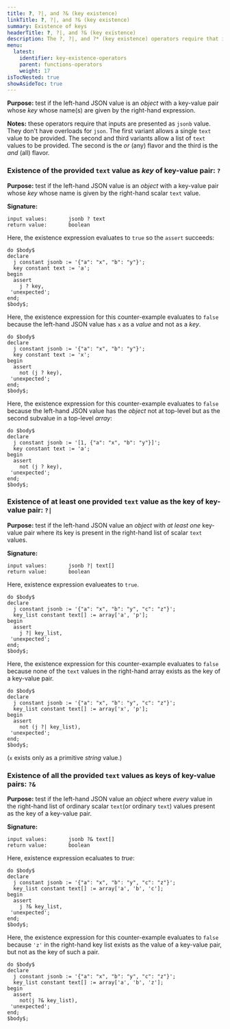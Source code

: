 ```yaml
---
title: ?, ?|, and ?& (key existence)
linkTitle: ?, ?|, and ?& (key existence)
summary: Existence of keys
headerTitle: ?, ?|, and ?& (key existence)
description: The ?, ?|, and ?* (key existence) operators require that inputs are presented as jsonb value. They don't have overloads for json.
menu:
  latest:
    identifier: key-existence-operators
    parent: functions-operators
    weight: 17
isTocNested: true
showAsideToc: true
---
```


**Purpose:** test if the left-hand JSON value is an _object_ with a key-value pair whose _key_ whose name(s) are  given by the right-hand expression.

**Notes:** these operators require that inputs are presented as `jsonb` value. They don't have overloads for `json`. The first variant allows a single `text` value to be provided. The second and third variants allow a list of `text` values to be provided. The second is the _or_ (any) flavor and the third is the _and_ (all) flavor.

### Existence of the provided `text` value as _key_ of key-value pair: `?`

**Purpose:** test if the left-hand JSON value is an _object_ with a key-value pair whose _key_ whose name is given by the right-hand  scalar `text` value.

**Signature:**
```
input values:       jsonb ? text
return value:       boolean
```

Here, the existence expression evaluates to `true` so the  `assert` succeeds:

```postgresql
do $body$
declare
  j constant jsonb := '{"a": "x", "b": "y"}';
  key constant text := 'a';
begin
  assert
    j ? key,
 'unexpected';
end;
$body$;
```

Here, the existence expression for this counter-example evaluates to `false` because the left-hand JSON value has `x` as a _value_ and not as a _key_.

````postgresql
do $body$
declare
  j constant jsonb := '{"a": "x", "b": "y"}';
  key constant text := 'x';
begin
  assert
    not (j ? key),
 'unexpected';
end;
$body$;
````

Here, the existence expression for this counter-example evaluates to `false` because the left-hand JSON value has the _object_ not at top-level but as the second subvalue in a top-level _array_:

````postgresql
do $body$
declare
  j constant jsonb := '[1, {"a": "x", "b": "y"}]';
  key constant text := 'a';
begin
  assert
    not (j ? key),
 'unexpected';
end;
$body$;
````

### Existence of at least one provided `text` value as  the key of key-value pair: `?|`

**Purpose:** test if the left-hand JSON value an _object_ with _at least one_ key-value pair where its key is present in the right-hand list of scalar `text` values.

**Signature:**
```
input values:       jsonb ?| text[]
return value:       boolean
```
Here, existence expression evalueates to `true`.
```postgresql
do $body$
declare
  j constant jsonb := '{"a": "x", "b": "y", "c": "z"}';
  key_list constant text[] := array['a', 'p'];
begin
  assert
    j ?| key_list,
 'unexpected';
end;
$body$;
```

Here, the existence expression for this counter-example evaluates to `false` because none of the `text` values in the right-hand array exists as the key of a key-value pair.

```postgresql
do $body$
declare
  j constant jsonb := '{"a": "x", "b": "y", "c": "z"}';
  key_list constant text[] := array['x', 'p'];
begin
  assert
    not (j ?| key_list),
 'unexpected';
end;
$body$;
```

(`x` exists only as a primitive _string_ value.)

### Existence of all the provided `text` values as keys of key-value pairs: `?&`

**Purpose:** test if the left-hand JSON value an _object_ where _every_ value in the right-hand list of ordinary scalar `text`(or ordinary `text`) values present as the key of a key-value pair.

**Signature:**
```
input values:       jsonb ?& text[]
return value:       boolean
```

Here, existence expression ecaluates to _true_:

```postgresql
do $body$
declare
  j constant jsonb := '{"a": "x", "b": "y", "c": "z"}';
  key_list constant text[] := array['a', 'b', 'c'];
begin
  assert
    j ?& key_list,
 'unexpected';
end;
$body$;
```

Here, the existence expression for this counter-example evaluates to `false` because `'z'` in the right-hand key list exists as the value of a key-value pair, but not as the key of such a pair.

```postgresql
do $body$
declare
  j constant jsonb := '{"a": "x", "b": "y", "c": "z"}';
  key_list constant text[] := array['a', 'b', 'z'];
begin
  assert
    not(j ?& key_list),
 'unexpected';
end;
$body$;
```
